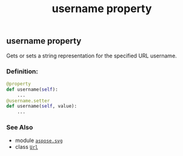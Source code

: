﻿---
title: username property
second_title: Aspose.SVG for Python via .NET API References
description: 
type: docs
weight: 170
url: /python-net/aspose.svg/url/username/
is_root: false
---

## username property


Gets or sets a string representation for the specified URL username.
### Definition:
```python
@property
def username(self):
    ...
@username.setter
def username(self, value):
    ...
```

### See Also
* module [`aspose.svg`](../../)
* class [`Url`](/svg/python-net/aspose.svg/url)

